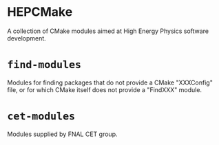 HEPCMake
========

A collection of CMake modules aimed at High Energy Physics software development.

`find-modules`
==============
Modules for finding packages that do not provide a CMake "XXXConfig"
file, or for which CMake itself does not provide a "FindXXX" module.

`cet-modules`
=============
Modules supplied by FNAL CET group.

